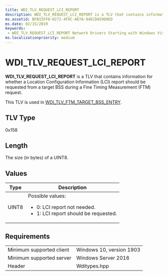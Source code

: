 ```yaml
---
title: WDI_TLV_REQUEST_LCI_REPORT
description: WDI_TLV_REQUEST_LCI_REPORT is a TLV that contains information for whether a Location Configuration Information (LCI) report should be requested from a target BSS during a Fine Timing Measurement (FTM) request.
ms.assetid: BFB15FF0-0272-4FDC-AD7A-94ECDA59D0ED
ms.date: 02/15/2019
keywords:
 - WDI_TLV_REQUEST_LCI_REPORT Network Drivers Starting with Windows Vista
ms.localizationpriority: medium
---
```


# WDI_TLV_REQUEST_LCI_REPORT

**WDI_TLV_REQUEST_LCI_REPORT** is a TLV that contains information for whether a Location Configuration Information (LCI) report should be requested from a target BSS during a Fine Timing Measurement (FTM) request.

This TLV is used in [WDI_TLV_FTM_TARGET_BSS_ENTRY](wdi-tlv-ftm-target-bss-entry.md).

## TLV Type

0x158

## Length

The size (in bytes) of a UINT8.

## Values

| Type | Description |
| --- | --- |
| UINT8 | Possible values: <ul><li>0: LCI report not needed.</li><li>1: LCI report should be requested.</li></ul> |

## Requirements

|   |   |
| --- | --- |
| Minimum supported client | Windows 10, version 1903 |
| Minimum supported server | Windows Server 2016 |
| Header | Wditypes.hpp |